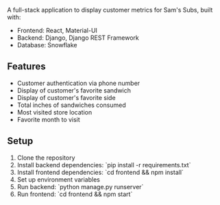 A full-stack application to display customer metrics for Sam's Subs, built with:
- Frontend: React, Material-UI
- Backend: Django, Django REST Framework
- Database: Snowflake

## Features
- Customer authentication via phone number
- Display of customer's favorite sandwich
- Display of customer's favorite side
- Total inches of sandwiches consumed
- Most visited store location
- Favorite month to visit

## Setup
1. Clone the repository
2. Install backend dependencies: \`pip install -r requirements.txt\`
3. Install frontend dependencies: \`cd frontend && npm install\`
4. Set up environment variables
5. Run backend: \`python manage.py runserver\`
6. Run frontend: \`cd frontend && npm start\`